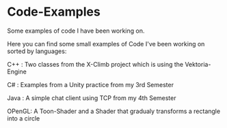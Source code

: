 # Code-Examples
Some examples of code I have been working on.

Here you can find some small examples of Code I've been working on sorted by languages:

C++ : Two classes from the X-Climb project which is using the Vektoria-Engine

C#  : Examples from a Unity practice from my 3rd Semester

Java : A simple chat client using TCP from my 4th Semester

OPenGL: A Toon-Shader and a Shader that gradualy transforms a rectangle into a circle 
